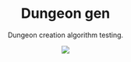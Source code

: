 <h1 align=center>Dungeon gen</h1>
<p align=center>
  Dungeon creation algorithm testing.
</p>

<p align=center>
  <img src="https://user-images.githubusercontent.com/36193643/172843323-9f010a83-c373-40ae-a3e7-e2ca95319909.png" />
</p>
